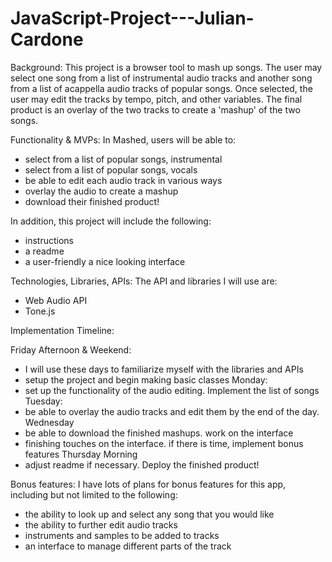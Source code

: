 # JavaScript-Project---Julian-Cardone

Background:
This project is a browser tool to mash up songs. The user may select one song from a list of instrumental audio tracks
and another song from a list of acappella audio tracks of popular songs. Once selected, the user may edit the tracks by 
tempo, pitch, and other variables. The final product is an overlay of the two tracks to create a 'mashup' of the two songs. 


Functionality & MVPs:
In Mashed, users will be able to:

- select from a list of popular songs, instrumental
- select from a list of popular songs, vocals
- be able to edit each audio track in various ways
- overlay the audio to create a mashup
- download their finished product!

In addition, this project will include the following:

- instructions
- a readme
- a user-friendly a nice looking interface


Technologies, Libraries, APIs:
The API and libraries I will use are:

- Web Audio API
- Tone.js


Implementation Timeline:

Friday Afternoon & Weekend:
- I will use these days to familiarize myself with the libraries and APIs
- setup the project and begin making basic classes
Monday:
- set up the functionality of the audio editing. Implement the list of songs
Tuesday:
- be able to overlay the audio tracks and edit them by the end of the day. 
Wednesday
- be able to download the finished mashups. work on the interface
- finishing touches on the interface. if there is time, implement bonus features
Thursday Morning
- adjust readme if necessary. Deploy the finished product!


Bonus features:
I have lots of plans for bonus features for this app, including but not limited to the following:
- the ability to look up and select any song that you would like
- the ability to further edit audio tracks 
- instruments and samples to be added to tracks
- an interface to manage different parts of the track